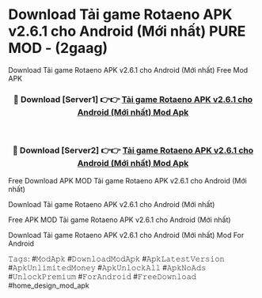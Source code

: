 # Download Tải game Rotaeno APK v2.6.1 cho Android (Mới nhất) PURE MOD - (2gaag)
Download Tải game Rotaeno APK v2.6.1 cho Android (Mới nhất) Free Mod APK

<div align="center">
<h3>🔴 Download [Server1] 👉👉 <a href="https://apk-comot.site?title=Tải_game_Rotaeno_APK_v2.6.1_cho_Android_(Mới_nhất)">Tải game Rotaeno APK v2.6.1 cho Android (Mới nhất) Mod Apk</a></h3><br>

<h3>🔴 Download [Server2] 👉👉 <a href="https://apk-comot.site?title=Tải_game_Rotaeno_APK_v2.6.1_cho_Android_(Mới_nhất)">Tải game Rotaeno APK v2.6.1 cho Android (Mới nhất) Mod Apk</a></h3>
</div>


Free Download APK MOD Tải game Rotaeno APK v2.6.1 cho Android (Mới nhất)

Download Tải game Rotaeno APK v2.6.1 cho Android (Mới nhất) 

Free APK MOD Tải game Rotaeno APK v2.6.1 cho Android (Mới nhất) 

Download Tải game Rotaeno APK v2.6.1 cho Android (Mới nhất) Mod For Android

𝚃𝚊𝚐𝚜: #𝙼𝚘𝚍𝙰𝚙𝚔 #𝙳𝚘𝚠𝚗𝚕𝚘𝚊𝚍𝙼𝚘𝚍𝙰𝚙𝚔 #𝙰𝚙𝚔𝙻𝚊𝚝𝚎𝚜𝚝𝚅𝚎𝚛𝚜𝚒𝚘𝚗 #𝙰𝚙𝚔𝚄𝚗𝚕𝚒𝚖𝚒𝚝𝚎𝚍𝙼𝚘𝚗𝚎𝚢 #𝙰𝚙𝚔𝚄𝚗𝚕𝚘𝚌𝚔𝙰𝚕𝚕 #𝙰𝚙𝚔𝙽𝚘𝙰𝚍𝚜 #𝚄𝚗𝚕𝚘𝚌𝚔𝙿𝚛𝚎𝚖𝚒𝚞𝚖 #𝙵𝚘𝚛𝙰𝚗𝚍𝚛𝚘𝚒𝚍 #𝙵𝚛𝚎𝚎𝙳𝚘𝚠𝚗𝚕𝚘𝚊𝚍 #home_design_mod_apk